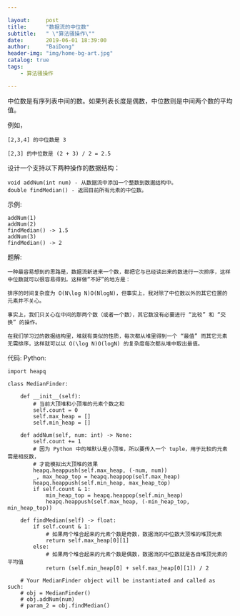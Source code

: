 ```yaml
---

layout:     post
title:      "数据流的中位数"
subtitle:   " \"算法骚操作\""
date:       2019-06-01 18:39:00
author:     "BaiDong"
header-img: "img/home-bg-art.jpg"
catalog: true
tags:
    - 算法骚操作

---
```


中位数是有序列表中间的数。如果列表长度是偶数，中位数则是中间两个数的平均值。

例如，

    [2,3,4] 的中位数是 3

    [2,3] 的中位数是 (2 + 3) / 2 = 2.5

设计一个支持以下两种操作的数据结构：

    void addNum(int num) - 从数据流中添加一个整数到数据结构中。
    double findMedian() - 返回目前所有元素的中位数。



示例:

    addNum(1)
    addNum(2)
    findMedian() -> 1.5
    addNum(3) 
    findMedian() -> 2

题解:

    一种最容易想到的思路是，数据流新进来一个数，都把它与已经读出来的数进行一次排序，这样中位数就可以很容易得到。这样做“不好”的地方是：

    排序的时间复杂度为 O(N\log N)O(NlogN)，但事实上，我对除了中位数以外的其它位置的元素并不关心。

    事实上，我们只关心在中间的那两个数（或者一个数），其它数没有必要进行 “比较” 和 “交换” 的操作。

    在我们学习过的数据结构里，堆就有类似的性质，每次都从堆里得到一个 “最值” 而其它元素无需排序，这样就可以以 O(\log N)O(logN) 的复杂度每次都从堆中取出最值。
代码:
Python:

    import heapq
    
    class MedianFinder:

        def __init__(self):
            # 当前大顶堆和小顶堆的元素个数之和
            self.count = 0
            self.max_heap = []
            self.min_heap = []

        def addNum(self, num: int) -> None:
            self.count += 1
            # 因为 Python 中的堆默认是小顶堆，所以要传入一个 tuple，用于比较的元素需是相反数，
            # 才能模拟出大顶堆的效果
            heapq.heappush(self.max_heap, (-num, num))
            _, max_heap_top = heapq.heappop(self.max_heap)
            heapq.heappush(self.min_heap, max_heap_top)
            if self.count & 1:
                min_heap_top = heapq.heappop(self.min_heap)
                heapq.heappush(self.max_heap, (-min_heap_top, min_heap_top))

        def findMedian(self) -> float:
            if self.count & 1:
                # 如果两个堆合起来的元素个数是奇数，数据流的中位数大顶堆的堆顶元素
                return self.max_heap[0][1]
            else:
                # 如果两个堆合起来的元素个数是偶数，数据流的中位数就是各自堆顶元素的平均值
                return (self.min_heap[0] + self.max_heap[0][1]) / 2

        # Your MedianFinder object will be instantiated and called as such:
        # obj = MedianFinder()
        # obj.addNum(num)
        # param_2 = obj.findMedian()




